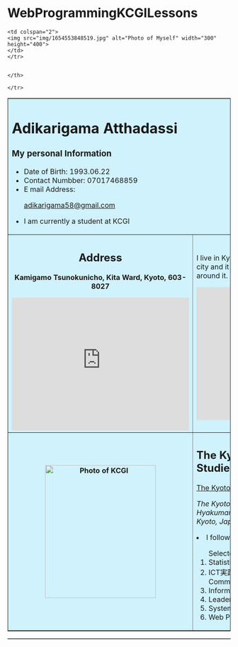 # WebProgrammingKCGILessons

<!DOCTYPE html>
<html>
<head>
<title>My Bio Page</title>
</head>
<body>



<table width="800" border="1px" bgcolor="#D0F2FC">


 <td colspan="5">
 <h1> Adikarigama Atthadassi</h1>

<p>
<h3>My personal Information</h3>
<ul>
<li>Date of Birth: 1993.06.22</li>
<li>Contact Numbber: 07017468859 </li>
<li>E mail Address:</li>
<p><a 
href="mailto:adikarigama58@gmail.com">adikarigama58@gmail.com
</a></p>
<li>I am currently a student at KCGI</li>

</p>
 </td>
 
    <td colspan="2">
	<img src="img/1654553848519.jpg" alt="Photo of Myself" width="300" height="400">
    </td>
	</tr>
	
	
    </th>
	
<tr>	
	
<th scope=“col”> 
<h2> Address </h2>  
<p>
Kamigamo Tsunokunicho, Kita Ward, Kyoto, 603-8027
</p>
<iframe src="https://www.google.com/maps/embed?pb=!1m18!1m12!1m3!1d3265.4567358661056!2d135.74408826524223!3d35.07031918034138!2m3!1f0!2f0!3f0!3m2!1i1024!2i768!4f13.1!3m3!1m2!1s0x6001a870ddcc2735%3A0xa4ccebea1723177e!2sKamigamo%20Tsunokunicho%2C%20Kita%20Ward%2C%20Kyoto%2C%20603-8027!5e0!3m2!1sen!2sjp!4v1654559588909!5m2!1sen!2sjp" width="400" height="300" style="border:0;" allowfullscreen="" loading="lazy" referrerpolicy="no-referrer-when-downgrade"></iframe>
   </th>
   
   
  
<td colspan="5">
<p>
I live in Kyoto, Japan. A lovely city once it was the capital city and it is a historicl city with many Buddhist temples around it.
</p>
<iframe width="450" height="300" src="https://www.youtube.com/embed/Jd1wzlwtKJ0" title="YouTube video player" frameborder="0" allow="accelerometer; autoplay; clipboard-write; encrypted-media; gyroscope; picture-in-picture" allowfullscreen></iframe>

</td>
    
	
</tr>	
	
<th scope=“col”> <img src="img/oc_kyoto.jpg" alt="Photo of KCGI" width="250" height="300">     </th>
 
<td colspan="5">
<h2>The Kyoto College of Graduate Studies for Informatics</h2>
	<a href=“https://global.kcg.edu/”>The Kyoto College of Graduate Studies for 
Informatics.</a>
	<address>
<p> The Kyoto College of Graduate Studies for Informatics <br/> 
Hyakumanben Campus<br/>Kyoto, Japan</p>
</address>
<li>I follow following Subjects at KCGI</li>
<ol> Selected subjects

<li>Statistics for IT(e1)</li>
<li>ICT実践コミュニケーション(b)Professional Communications in the ICT Industry(b)</li>
<li>Information Systems for Enterprises(e)</li>
<li>Leadership Theory(e)</li>
<li>System Integration and e-Business(e)[2H]</li>
<li>Web Programming 1(e1)</li>
</ol>

</td>
 <tr>


	</tr>   

</tr>
</table>


<table border="1">
  


</body>
</html>
